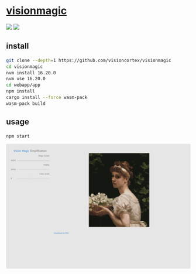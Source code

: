 # [visionmagic](https://github.com/visioncortex/visionmagic)

![](https://img.shields.io/github/license/visioncortex/visionmagic) ![](https://img.shields.io/github/last-commit/scillidan/visionmagic/master?label=last%20commit%20(fork))

## install

```sh
git clone --depth=1 https://github.com/visioncortex/visionmagic
cd visionmagic
nvm install 16.20.0
nvm use 16.20.0
cd webapp/app
npm install
cargo install --force wasm-pack
wasm-pack build
```

## usage

```sh
npm start
```

![visionmagic](/_image/optWeb/visionmagic.png)

